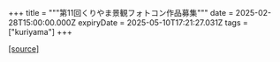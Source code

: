 +++
title = """第11回くりやま景観フォトコン作品募集"""
date = 2025-02-28T15:00:00.000Z
expiryDate = 2025-05-10T17:21:27.031Z
tags = ["kuriyama"]
+++


[[source]](https://www.town.kuriyama.hokkaido.jp/soshiki/48/663.html)
